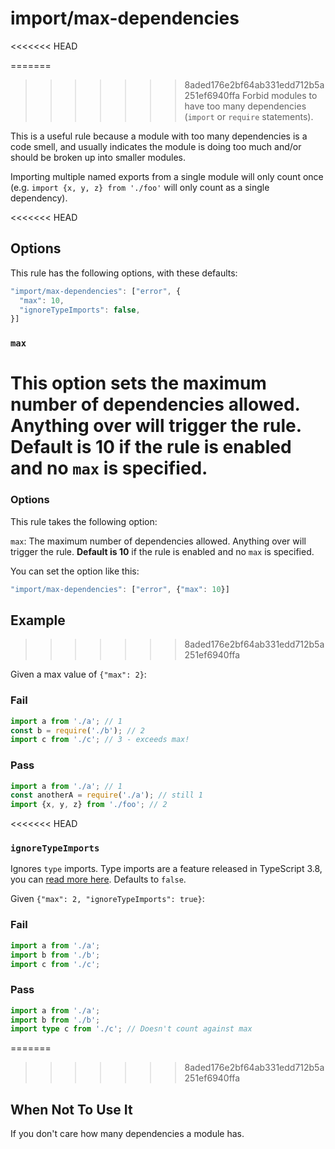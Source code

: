 # import/max-dependencies

<<<<<<< HEAD
<!-- end auto-generated rule header -->

=======
>>>>>>> 8aded176e2bf64ab331edd712b5a251ef6940ffa
Forbid modules to have too many dependencies (`import` or `require` statements).

This is a useful rule because a module with too many dependencies is a code smell, and usually indicates the module is doing too much and/or should be broken up into smaller modules.

Importing multiple named exports from a single module will only count once (e.g. `import {x, y, z} from './foo'` will only count as a single dependency).

<<<<<<< HEAD
## Options

This rule has the following options, with these defaults:

```js
"import/max-dependencies": ["error", {
  "max": 10,
  "ignoreTypeImports": false,
}]
```

### `max`

This option sets the maximum number of dependencies allowed. Anything over will trigger the rule. **Default is 10** if the rule is enabled and no `max` is specified.
=======
### Options

This rule takes the following option:

`max`: The maximum number of dependencies allowed. Anything over will trigger the rule. **Default is 10** if the rule is enabled and no `max` is specified.

You can set the option like this:

```js
"import/max-dependencies": ["error", {"max": 10}]
```


## Example
>>>>>>> 8aded176e2bf64ab331edd712b5a251ef6940ffa

Given a max value of `{"max": 2}`:

### Fail

```js
import a from './a'; // 1
const b = require('./b'); // 2
import c from './c'; // 3 - exceeds max!
```

### Pass

```js
import a from './a'; // 1
const anotherA = require('./a'); // still 1
import {x, y, z} from './foo'; // 2
```

<<<<<<< HEAD
### `ignoreTypeImports`

Ignores `type` imports. Type imports are a feature released in TypeScript 3.8, you can [read more here](https://www.typescriptlang.org/docs/handbook/release-notes/typescript-3-8.html#type-only-imports-and-export). Defaults to `false`.

Given `{"max": 2, "ignoreTypeImports": true}`:

<!-- markdownlint-disable-next-line MD024 -- duplicate header -->
### Fail

```ts
import a from './a';
import b from './b';
import c from './c';
```

<!-- markdownlint-disable-next-line MD024 -- duplicate header -->
### Pass

```ts
import a from './a';
import b from './b';
import type c from './c'; // Doesn't count against max
```

=======
>>>>>>> 8aded176e2bf64ab331edd712b5a251ef6940ffa
## When Not To Use It

If you don't care how many dependencies a module has.
